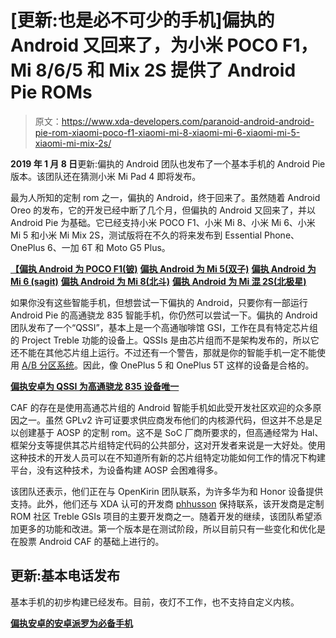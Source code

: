# [更新:也是必不可少的手机]偏执的 Android 又回来了，为小米 POCO F1，Mi 8/6/5 和 Mix 2S 提供了 Android Pie ROMs

> 原文：<https://www.xda-developers.com/paranoid-android-android-pie-rom-xiaomi-poco-f1-xiaomi-mi-8-xiaomi-mi-6-xiaomi-mi-5-xiaomi-mi-mix-2s/>

**2019 年 1 月 8 日**更新:偏执的 Android 团队也发布了一个基本手机的 Android Pie 版本。该团队还在猜测小米 Mi Pad 4 即将发布。

最为人所知的定制 rom 之一，偏执的 Android，终于回来了。虽然随着 Android Oreo 的发布，它的开发已经中断了几个月，但偏执的 Android 又回来了，并以 Android Pie 为基础。它已经支持小米 POCO F1、小米 Mi 8、小米 Mi 6、小米 Mi 5 和小米 Mi Mix 2S，测试版将在不久的将来发布到 Essential Phone、OnePlus 6、一加 6T 和 Moto G5 Plus。

[**【偏执 Android 为 POCO F1(铍)**](https://forum.xda-developers.com/poco-f1/development/paranoid-android-pie-beta-pocophone-f1-t3886753/) [**偏执 Android 为 Mi 5(双子)**](https://forum.xda-developers.com/mi-5/development/paranoid-android-pie-beta-xiaomi-mi-5-t3886796) [**偏执 Android 为 Mi 6 (sagit)**](https://forum.xda-developers.com/mi-6/development/paranoid-android-pie-beta-xiaomi-mi-6-t3886726) [**偏执 Android 为 Mi 8(北斗)**](https://forum.xda-developers.com/mi-8/development/paranoid-android-pie-beta-xiaomi-mi-8-t3886712) [**偏执 Android 为 Mi 混 2S(北极星)**](https://forum.xda-developers.com/xiaomi-mi-mix-2s/development/paranoid-android-pie-beta-xiaomi-mi-mix-t3886704/)

如果你没有这些智能手机，但想尝试一下偏执的 Android，只要你有一部运行 Android Pie 的高通骁龙 835 智能手机，你仍然可以尝试一下。偏执的 Android 团队发布了一个“QSSI”，基本上是一个高通咖啡馆 GSI，工作在具有特定芯片组的 Project Treble 功能的设备上。QSSIs 是由芯片组而不是架构发布的，所以它还不能在其他芯片组上运行。不过还有一个警告，那就是你的智能手机一定不能使用 [A/B 分区系统](https://www.xda-developers.com/how-a-b-partitions-and-seamless-updates-affect-custom-development-on-xda/)。因此，像 OnePlus 5 和 OnePlus 5T 这样的设备是合格的。

[**偏执安卓为 QSSI 为高通骁龙 835 设备唯一**](https://forum.xda-developers.com/project-treble/trebleenabled-device-development/paranoid-android-pie-beta-qssi-8998-t3886750)

CAF 的存在是使用高通芯片组的 Android 智能手机如此受开发社区欢迎的众多原因之一。虽然 GPLv2 许可证要求供应商发布他们的内核源代码，但这并不总是足以创建基于 AOSP 的定制 rom。这不是 SoC 厂商所要求的，但高通经常为 Hal、框架分支等提供其芯片组特定代码的公共部分，这对开发者来说是一大好处。使用这种技术的开发人员可以在不知道所有新的芯片组特定功能如何工作的情况下构建平台，没有这种技术，为设备构建 AOSP 会困难得多。

该团队还表示，他们正在与 OpenKirin 团队联系，为许多华为和 Honor 设备提供支持。此外，他们还与 XDA 认可的开发商 [phhusson](https://forum.xda-developers.com/member.php?u=1915408) 保持联系，该开发商是定制 ROM 社区 Treble GSIs 项目的主要开发商之一。随着开发的继续，该团队希望添加更多的功能和改进。第一个版本是在测试阶段，所以目前只有一些变化和优化是在股票 Android CAF 的基础上进行的。

## 更新:基本电话发布

基本手机的初步构建已经发布。目前，夜灯不工作，也不支持自定义内核。

[**偏执安卓的安卓派罗为必备手机**](https://forum.xda-developers.com/essential-phone/development/paranoid-android-pie-beta-essential-ph-1-t3887919)